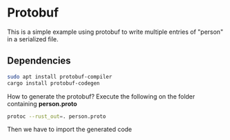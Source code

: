 Protobuf
=========
This is a simple example using protobuf to write multiple entries of "person" in a serialized file.

## Dependencies

```bash
sudo apt install protobuf-compiler
cargo install protobuf-codegen
```

How to generate the protobuf? Execute the following on the folder containing **person.proto**
```bash
protoc --rust_out=. person.proto
```

Then we have to import the generated code
